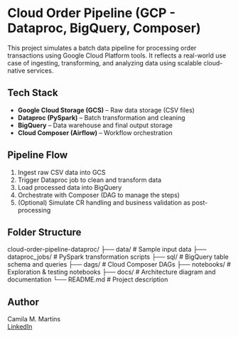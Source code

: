 # Cloud Order Pipeline (GCP - Dataproc, BigQuery, Composer)

This project simulates a batch data pipeline for processing order transactions using Google Cloud Platform tools. It reflects a real-world use case of ingesting, transforming, and analyzing data using scalable cloud-native services.

## Tech Stack

- **Google Cloud Storage (GCS)** – Raw data storage (CSV files)
- **Dataproc (PySpark)** – Batch transformation and cleaning
- **BigQuery** – Data warehouse and final output storage
- **Cloud Composer (Airflow)** – Workflow orchestration

## Pipeline Flow

1. Ingest raw CSV data into GCS
2. Trigger Dataproc job to clean and transform data
3. Load processed data into BigQuery
4. Orchestrate with Composer (DAG to manage the steps)
5. (Optional) Simulate CR handling and business validation as post-processing

## Folder Structure

cloud-order-pipeline-dataproc/
├── data/ # Sample input data
├── dataproc_jobs/ # PySpark transformation scripts
├── sql/ # BigQuery table schema and queries
├── dags/ # Cloud Composer DAGs
├── notebooks/ # Exploration & testing notebooks
├── docs/ # Architecture diagram and documentation
└── README.md # Project description


## Author

Camila M. Martins  
[LinkedIn](https://www.linkedin.com/in/camila-martins-532193b0/)
